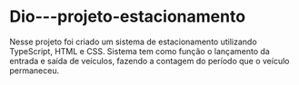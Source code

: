 # Dio---projeto-estacionamento
Nesse projeto foi criado um sistema de estacionamento utilizando TypeScript, HTML e CSS. 
Sistema tem como função o lançamento da entrada e saída de veículos, fazendo a contagem do período que o veículo permaneceu.
